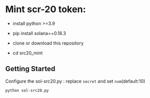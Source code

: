 # Mint scr-20 token:

- install python >=3.9
- pip install solana==0.18.3

- clone or download this repository
- cd src20_mint

## Getting Started
Configure the sol-src20.py : replace ```secret``` and set ```num```(default:10)

```bash
python sol-src20.py
